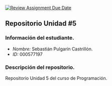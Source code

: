 [![Review Assignment Due Date](https://classroom.github.com/assets/deadline-readme-button-22041afd0340ce965d47ae6ef1cefeee28c7c493a6346c4f15d667ab976d596c.svg)](https://classroom.github.com/a/2ayy50q1)
## Repositorio Unidad \#5
### Información del estudiante.
+ *Nombre:* Sebastián Pulgarín Castrillón.
+ *ID:* 000577197  
### Descripción del repositorio.
Repositorio Unidad 5 del curso de Programación. 
